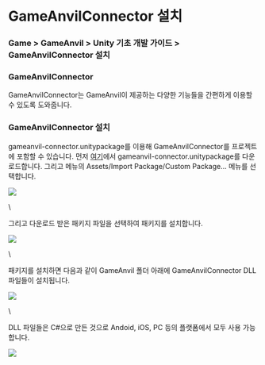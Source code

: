 # GameAnvilConnector 설치

### Game > GameAnvil > Unity 기초 개발 가이드 > GameAnvilConnector 설치

### GameAnvilConnector

GameAnvilConnector는 GameAnvil이 제공하는 다양한 기능들을 간편하게 이용할 수 있도록 도와줍니다.

### GameAnvilConnector 설치

gameanvil-connector.unitypackage를 이용해 GameAnvilConnector를 프로젝트에 포함할 수 있습니다. 먼저 [여기](https://static.toastoven.net/prod\_gameanvil/files/gameanvil-connector.unitypackage)에서 gameanvil-connector.unitypackage를 다운로드합니다. 그리고 메뉴의 Assets/Import Package/Custom Package... 메뉴를 선택합니다.

![](https://static.toastoven.net/prod\_gameanvil/images/unity-basic/01-install/01-import.png)

\


그리고 다운로드 받은 패키지 파일을 선택하여 패키지를 설치합니다.

![](https://static.toastoven.net/prod\_gameanvil/images/unity-basic/01-install/02-select-package.png)

\


패키지를 설치하면 다음과 같이 GameAnvil 폴더 아래에 GameAnvilConnector DLL 파일들이 설치됩니다.

![](https://static.toastoven.net/prod\_gameanvil/images/unity-basic/01-install/03-files.png)

\


DLL 파일들은 C#으로 만든 것으로 Andoid, iOS, PC 등의 플랫폼에서 모두 사용 가능합니다.

![](https://static.toastoven.net/prod\_gameanvil/images/unity-basic/01-install/04-gameanvil.png)

